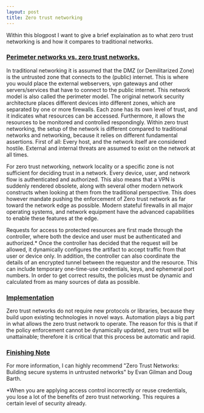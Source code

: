 ```yaml
---
layout: post
title: Zero trust networking
---
```


Within this blogpost I want to give a brief explaination as to what zero trust networking is and how it compares to traditional networks. 

### [Perimeter networks vs. zero trust networks.](#perimeter-versus-zero-trust)
In traditional networking it is assumed that the DMZ (or Demilitarized Zone) is the untrusted zone that connects to the (public) internet. This is where you would place the external webservers, 
vpn gateways and other servers/services that have to connect to the public internet. This network model is also called the perimeter model.
The original network security architecture places different devices into different zones, which are separated by one or more firewalls. Each zone has its own level of trust, 
and it indicates what resources can be accessed. Furthermore, it allows the resources to be monitored and controlled respondingly. 
Within zero trust networking, the setup of the network is different compared to traditional networks and networking, because it relies on different fundamental assertions.
First of all: Every host, and the network itself are considered hostile. External and internal threats are assumed to exist on the network at all times.

For zero trust networking, network locality or a specific zone is not sufficient for deciding trust in a network. Every device, user, and network flow is authenticated and authorized.
This also means that a VPN is suddenly rendered obsolete, along with several other modern network constructs when looking at them from the traditional perspective. 
This does however mandate pushing the enforcement of Zero trust network as far toward the network edge as possible. 
Modern stateful firewalls in all major operating systems, and network equipment have the advanced capabilities to enable these features at the edge.

Requests for access to protected resources are first made through the controller, where both the device and user must be authenticated and authorized.*
Once the controller has decided that the request will be allowed, it dynamically configures the artifact to accept traffic from that user or device only. 
In addition, the controller can also coordinate the details of an encrypted tunnel between the requestor and the resource. 
This can include temporary one-time-use credentials, keys, and ephemeral port numbers. In order to get correct results, the policies must be dynamic and calculated from as many sources of data as possible.

### [Implementation](#implementation)
Zero trust networks do not require new protocols or libraries, because they build upon existing technologies in novel ways. Automation plays a big part in what allows the zero trust network to operate.
The reason for this is that if the policy enforcement cannot be dynamically updated, zero trust will be unattainable; therefore it is critical that this process be automatic and rapid.


### [Finishing Note](#finishing-note)
For more information, I can highly recommend "Zero Trust Networks: Building secure systems in untrusted networks" by Evan Gilman and Doug Barth.



*When you are applying access control incorrectly or reuse credentials, you lose a lot of the benefits of zero trust networking. This requires a certain level of security already.